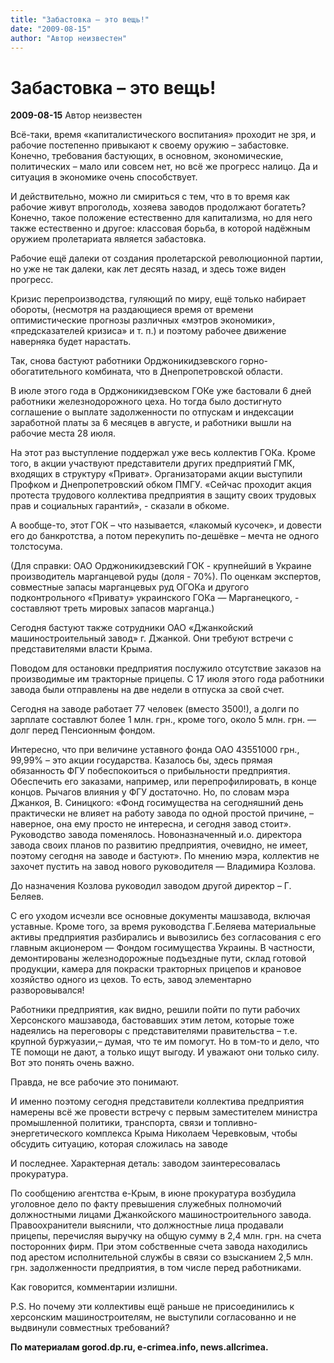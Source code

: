 ```yaml
---
title: "Забастовка – это вещь!"
date: "2009-08-15"
author: "Автор неизвестен"
---
```


# Забастовка – это вещь!

**2009-08-15** Автор неизвестен

Всё-таки, время «капиталистического воспитания» проходит не зря, и рабочие постепенно привыкают к своему оружию – забастовке. Конечно, требования бастующих, в основном, экономические, политических – мало или совсем нет, но всё же прогресс налицо. Да и ситуация в экономике очень способствует.

И действительно, можно ли смириться с тем, что в то время как рабочие живут впроголодь, хозяева заводов продолжают богатеть? Конечно, такое положение естественно для капитализма, но для него также естественно и другое: классовая борьба, в которой надёжным оружием пролетариата является забастовка.

Рабочие ещё далеки от создания пролетарской революционной партии, но уже не так далеки, как лет десять назад, и здесь тоже виден прогресс.

Кризис перепроизводства, гуляющий по миру, ещё только набирает обороты, (несмотря на раздающиеся время от времени оптимистические прогнозы различных «мэтров экономики», «предсказателей кризиса» и т. п.) и поэтому рабочее движение наверняка будет нарастать.

Так, снова бастуют работники Орджоникидзевского горно-обогатительного комбината, что в Днепропетровской области.

В июле этого года в Орджоникидзевском ГОКе уже бастовали 6 дней работники железнодорожного цеха. Но тогда было достигнуто соглашение о выплате задолженности по отпускам и индексации заработной платы за 6 месяцев в августе, и работники вышли на рабочие места 28 июля.

На этот раз выступление поддержал уже весь коллектив ГОКа. Кроме того, в акции участвуют представители других предприятий ГМК, входящих в структуру «Приват». Организаторами акции выступили Профком и Днепропетровский обком ПМГУ. «Сейчас проходит акция протеста трудового коллектива предприятия в защиту своих трудовых прав и социальных гарантий», - сказали в обкоме.

А вообще-то, этот ГОК – что называется, «лакомый кусочек», и довести его до банкротства, а потом перекупить по-дешёвке – мечта не одного толстосума.

(Для справки: ОАО Орджоникидзевский ГОК - крупнейший в Украине производитель марганцевой руды (доля - 70%). По оценкам экспертов, совместные запасы марганцевых руд ОГОКа и другого подконтрольного «Привату» украинского ГОКа — Марганецкого, - составляют треть мировых запасов марганца.)

Сегодня бастуют также сотрудники ОАО «Джанкойский машиностроительный завод» г. Джанкой. Они требуют встречи с представителями власти Крыма.

Поводом для остановки предприятия послужило отсутствие заказов на производимые им тракторные прицепы. С 17 июля этого года работники завода были отправлены на две недели в отпуска за свой счет.

Сегодня на заводе работает 77 человек (вместо 3500!), а долги по зарплате составлют более 1 млн. грн., кроме того, около 5 млн. грн. — долг перед Пенсионным фондом.

Интересно, что при величине уставного фонда ОАО 43551000 грн., 99,99% – это акции государства. Казалось бы, здесь прямая обязанность ФГУ побеспокоиться о прибыльности предприятия. Обеспечить его заказами, например, или перепрофилировать, в конце концов. Рычагов влияния у ФГУ достаточно. Но, по словам мэра Джанкоя, В. Синицкого: «Фонд госимущества на сегодняшний день практически не влияет на работу завода по одной простой причине, – наверное, она ему просто не интересна, и сегодня завод стоит». Руководство завода поменялось. Новоназначенный и.о. директора завода своих планов по развитию предприятия, очевидно, не имеет, поэтому сегодня на заводе и бастуют». По мнению мэра, коллектив не захочет пустить на завод нового руководителя — Владимира Козлова.

До назначения Козлова руководил заводом другой директор – Г. Беляев.

С его уходом исчезли все основные документы машзавода, включая уставные. Кроме того, за время руководства Г.Беляева материальные активы предприятия разбирались и вывозились без согласования с его главным акционером — Фондом госимущества Украины. В частности, демонтированы железнодорожные подъездные пути, склад готовой продукции, камера для покраски тракторных прицепов и крановое хозяйство одного из цехов. То есть, завод элементарно разворовывался!

Работники предприятия, как видно, решили пойти по пути рабочих Херсонского машзавода, бастовавших этим летом, которые тоже надеялись на переговоры с представителями правительства – т.е. крупной буржуазии,– думая, что те им помогут. Но в том-то и дело, что ТЕ помощи не дают, а только ищут выгоду. И уважают они только силу. Вот это понять очень важно.

Правда, не все рабочие это понимают.

И именно поэтому сегодня представители коллектива предприятия намерены всё же провести встречу с первым заместителем министра промышленной политики, транспорта, связи и топливно-энергетического комплекса Крыма Николаем Черевковым, чтобы обсудить ситуацию, которая сложилась на заводе

И последнее. Характерная деталь: заводом заинтересовалась прокуратура.

По сообщению агентства е-Крым, в июне прокуратура возбудила уголовное дело по факту превышения служебных полномочий должностными лицами Джанкойского машиностроительного завода. Правоохранители выяснили, что должностные лица продавали прицепы, перечисляя выручку на общую сумму в 2,4 млн. грн. на счета посторонних фирм. При этом собственные счета завода находились под арестом исполнительной службы в связи со взысканием 2,5 млн. грн. задолженности предприятия, в том числе перед работниками.

Как говорится, комментарии излишни.

P.S. Но почему эти коллективы ещё раньше не присоединились к херсонским машиностроителям, не выступили согласованно и не выдвинули совместных требований?

**По материалам gorod.dp.ru, e-crimea.info, news.allcrimea.**